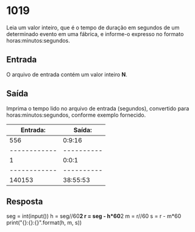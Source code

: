 # 1019
Leia um valor inteiro, que é o tempo de duração em segundos de um determinado evento em uma fábrica, e informe-o expresso no formato horas:minutos:segundos.

## Entrada
O arquivo de entrada contém um valor inteiro **N**.

## Saída
Imprima o tempo lido no arquivo de entrada (segundos), convertido para horas:minutos:segundos, conforme exemplo fornecido.

**Entrada:**|**Saída:**
------------|----------
556|0:9:16
------------|----------
1|0:0:1
------------|----------
140153|38:55:53

## Resposta
seg = int(input())
h = seg//60**2
r = seg - h*60**2
m = r//60
s = r - m*60
print("{}:{}:{}".format(h, m, s))